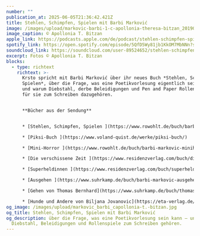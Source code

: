 ```yaml
---
number: ""
publication_at: 2025-06-05T21:36:42.421Z
title: Stehlen, Schimpfen, Spielen mit Barbi Marković
image: /images/upload/markovic-barbi-1-c-apollonia-theresa-bitzan_20190808141209_8q3a4690-2-3.webp
image_caption: © Apollonia T. Bitzan
apple_link: https://podcasts.apple.com/de/podcast/stehlen-schimpfen-spielen-mit-barbi-markovi%C4%87/id1170436903?i=1000711740702
spotify_link: https://open.spotify.com/episode/5QfD5Wy81jb1KkOM7MbNNn?si=220fb9fc319e4f4f
soundcloud_link: https://soundcloud.com/user-89524652/stehlen-schimpfen-spielen-mit-barbi-markovic
excerpt: Fotos © Apollonia T. Bitzan
blocks:
  - type: richtext
    richtext: >-
      Krsto spricht mit Barbi Marković über ihr neues Buch *Stehlen, Schimpfen,
      Spielen*, über die Frage, was eine Poetikvorlesung eigentlich sein kann –
      und warum Diebstahl, derbe Beleidigungen und Pen and Paper Rollenspiele
      für sie zum Schreiben dazugehören.


      **Bücher aus der Sendung** 


      * [Stehlen, Schimpfen, Spielen ](https://www.rowohlt.de/buch/barbi-markovic-stehlen-schimpfen-spielen-9783498007591)

      * [Piksi-Buch ](https://www.voland-quist.de/werke/piksi-buch/)

      * [Mini-Horror ](https://www.rowohlt.de/buch/barbi-markovic-minihorror-9783499016929)

      * [Die verschissene Zeit ](https://www.residenzverlag.com/buch/die-verschissene-zeit)

      * [Superheldinnen ](https://www.residenzverlag.com/buch/superheldinnen)

      * [Ausgehen ](https://www.suhrkamp.de/buch/barbi-markovic-ausgehen-t-9783518125816)

      * [Gehen von Thomas Bernhard](https://www.suhrkamp.de/buch/thomas-bernhard-gehen-t-9783518365052)

      * [Hunde und Andere von Biljana Jovanovic](https://eta-verlag.de/shop/p/hunde-und-andere-biljana-jovanovi)
og_image: /images/upload/markovic_barbi_capollonia-t.-bitzan.jpg
og_title: Stehlen, Schimpfen, Spielen mit Barbi Marković
og_description: über die Frage, was eine Poetikvorlesung sein kann – und warum
  Diebstahl, Beleidigungen und Rollenspiele zum Schreiben gehören.
---
```

